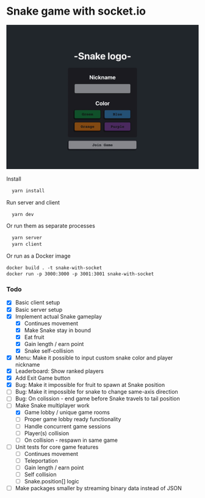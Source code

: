 # Snake game with socket.io

![Demo](/220504-screenshot.gif)

Install

```sh
  yarn install
```

Run server and client

```sh
  yarn dev
```

Or run them as separate processes

```sh
  yarn server
  yarn client
```

Or run as a Docker image

```
docker build . -t snake-with-socket
docker run -p 3000:3000 -p 3001:3001 snake-with-socket
```

### Todo

- [x] Basic client setup
- [x] Basic server setup
- [x] Implement actual Snake gameplay
  - [x] Continues movement
  - [x] Make Snake stay in bound
  - [x] Eat fruit
  - [x] Gain length / earn point
  - [x] Snake self-collision
- [x] Menu: Make it possible to input custom snake color and player nickname
- [x] Leaderboard: Show ranked players
- [x] Add Exit Game button
- [x] Bug: Make it impossible for fruit to spawn at Snake position
- [ ] Bug: Make it impossible for snake to change same-axis direction
- [ ] Bug: On colission - end game before Snake travels to tail position
- [ ] Make Snake multiplayer work
  - [x] Game lobby / unique game rooms
  - [ ] Proper game lobby ready functionality
  - [ ] Handle concurrent game sessions
  - [ ] Player(s) collision
  - [ ] On collision - respawn in same game
- [ ] Unit tests for core game features
  - [ ] Continues movement
  - [ ] Teleportation
  - [ ] Gain length / earn point
  - [ ] Self collision
  - [ ] Snake.position[] logic
- [ ] Make packages smaller by streaming binary data instead of JSON

